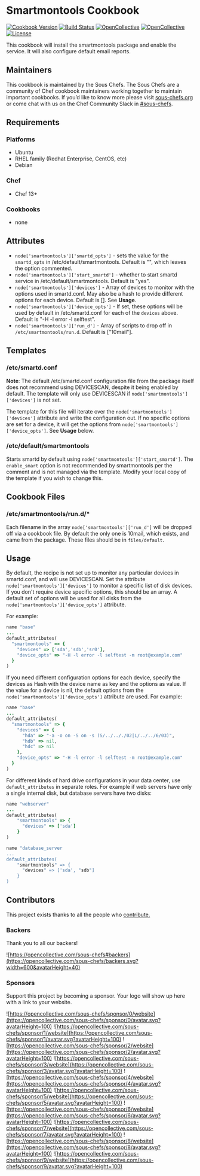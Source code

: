 # Smartmontools Cookbook

[![Cookbook Version](https://img.shields.io/cookbook/v/smartmontools.svg)](https://supermarket.chef.io/cookbooks/smartmontools)
[![Build Status](https://img.shields.io/circleci/project/github/sous-chefs/smartmontools/master.svg)](https://circleci.com/gh/sous-chefs/smartmontools)
[![OpenCollective](https://opencollective.com/sous-chefs/backers/badge.svg)](#backers)
[![OpenCollective](https://opencollective.com/sous-chefs/sponsors/badge.svg)](#sponsors)
[![License](https://img.shields.io/badge/License-Apache%202.0-green.svg)](https://opensource.org/licenses/Apache-2.0)

This cookbook will install the smartmontools package and enable the service. It will also configure default email reports.

## Maintainers

This cookbook is maintained by the Sous Chefs. The Sous Chefs are a community of Chef cookbook maintainers working together to maintain important cookbooks. If you’d like to know more please visit [sous-chefs.org](https://sous-chefs.org/) or come chat with us on the Chef Community Slack in [#sous-chefs](https://chefcommunity.slack.com/messages/C2V7B88SF).

## Requirements

### Platforms

- Ubuntu
- RHEL family (Redhat Enterprise, CentOS, etc)
- Debian

### Chef

- Chef 13+

### Cookbooks

- none

## Attributes

- `node['smartmontools']['smartd_opts']` - sets the value for the `smartd_opts` in /etc/default/smartmontools. Default is "", which leaves the option commented.
- `node['smartmontools']['start_smartd']` - whether to start smartd service in /etc/default/smartmontools. Default is "yes".
- `node['smartmontools']['devices']` - Array of devices to monitor with the options used in smartd.conf. May also be a hash to provide different options for each device. Default is []. See **Usage**.
- `node['smartmontools']['device_opts']` - If set, these options will be used by default in /etc/smartd.conf for each of the `devices` above. Default is "-H -l error -l selftest".
- `node['smartmontools']['run_d']` - Array of scripts to drop off in `/etc/smartmontools/run.d`. Default is ["10mail"].

## Templates

### /etc/smartd.conf

**Note**: The default /etc/smartd.conf configuration file from the package itself does not recommend using DEVICESCAN, despite it being enabled by default. The template will only use DEVICESCAN if `node['smartmontools']['devices']` is not set.

The template for this file will iterate over the `node['smartmontools']['devices']` attribute and write the configuration out. If no specific options are set for a device, it will get the options from `node['smartmontools']['device_opts']`. See **Usage** below.

### /etc/default/smartmontools

Starts smartd by default using `node['smartmontools']['start_smartd']`. The `enable_smart` option is not recommended by smartmontools per the comment and is not managed via the template. Modify your local copy of the template if you wish to change this.

## Cookbook Files

### /etc/smartmontools/run.d/*

Each filename in the array `node['smartmontools']['run_d']` will be dropped off via a cookbook file. By default the only one is 10mail, which exists, and came from the package. These files should be in `files/default`.

## Usage

By default, the recipe is not set up to monitor any particular devices in smartd.conf, and will use DEVICESCAN. Set the attribute `node['smartmontools']['devices']` to monitor a specific list of disk devices. If you don't require device specific options, this should be an array. A default set of options will be used for all disks from the `node['smartmontools']['device_opts']` attribute.

For example:

```ruby
name "base"
...
default_attributes(
  "smartmontools" => {
    "devices" => ['sda','sdb','sr0'],
    "device_opts" => "-H -l error -l selftest -m root@example.com"
  }
)
```

If you need different configuration options for each device, specify the devices as Hash with the device name as key and the options as value. If the value for a device is nil, the default options from the `node['smartmontools']['device_opts']` attribute are used. For example:

```ruby
name "base"
...
default_attributes(
  "smartmontools" => {
    "devices" => {
      "hda" => "-a -o on -S on -s (S/../.././02|L/../../6/03)",
      "hdb" => nil,
      "hdc" => nil
    },
    "device_opts" => "-H -l error -l selftest -m root@example.com"
  }
)
```

For different kinds of hard drive configurations in your data center, use `default_attributes` in separate roles. For example if web servers have only a single internal disk, but database servers have two disks:

```ruby
name "webserver"
...
default_attributes(
    "smartmontools" => {
      "devices" => ['sda']
    }
)

name "database_server
...
default_attributes(
    "smartmontools" => {
      "devices" => ['sda', "sdb"]
    }
)
```

## Contributors

This project exists thanks to all the people who [contribute.](https://opencollective.com/sous-chefs/contributors.svg?width=890&button=false)

### Backers

Thank you to all our backers!

![https://opencollective.com/sous-chefs#backers](https://opencollective.com/sous-chefs/backers.svg?width=600&avatarHeight=40)

### Sponsors

Support this project by becoming a sponsor. Your logo will show up here with a link to your website.

![https://opencollective.com/sous-chefs/sponsor/0/website](https://opencollective.com/sous-chefs/sponsor/0/avatar.svg?avatarHeight=100)
![https://opencollective.com/sous-chefs/sponsor/1/website](https://opencollective.com/sous-chefs/sponsor/1/avatar.svg?avatarHeight=100)
![https://opencollective.com/sous-chefs/sponsor/2/website](https://opencollective.com/sous-chefs/sponsor/2/avatar.svg?avatarHeight=100)
![https://opencollective.com/sous-chefs/sponsor/3/website](https://opencollective.com/sous-chefs/sponsor/3/avatar.svg?avatarHeight=100)
![https://opencollective.com/sous-chefs/sponsor/4/website](https://opencollective.com/sous-chefs/sponsor/4/avatar.svg?avatarHeight=100)
![https://opencollective.com/sous-chefs/sponsor/5/website](https://opencollective.com/sous-chefs/sponsor/5/avatar.svg?avatarHeight=100)
![https://opencollective.com/sous-chefs/sponsor/6/website](https://opencollective.com/sous-chefs/sponsor/6/avatar.svg?avatarHeight=100)
![https://opencollective.com/sous-chefs/sponsor/7/website](https://opencollective.com/sous-chefs/sponsor/7/avatar.svg?avatarHeight=100)
![https://opencollective.com/sous-chefs/sponsor/8/website](https://opencollective.com/sous-chefs/sponsor/8/avatar.svg?avatarHeight=100)
![https://opencollective.com/sous-chefs/sponsor/9/website](https://opencollective.com/sous-chefs/sponsor/9/avatar.svg?avatarHeight=100)
